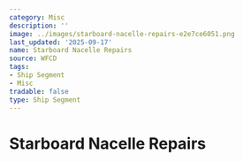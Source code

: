 ```yaml
---
category: Misc
description: ''
image: ../images/starboard-nacelle-repairs-e2e7ce6051.png
last_updated: '2025-09-17'
name: Starboard Nacelle Repairs
source: WFCD
tags:
- Ship Segment
- Misc
tradable: false
type: Ship Segment
---
```


# Starboard Nacelle Repairs


